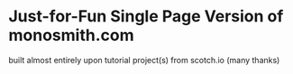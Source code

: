 # Just-for-Fun Single Page Version of monosmith.com

built almost entirely upon tutorial project(s) from scotch.io (many thanks)
